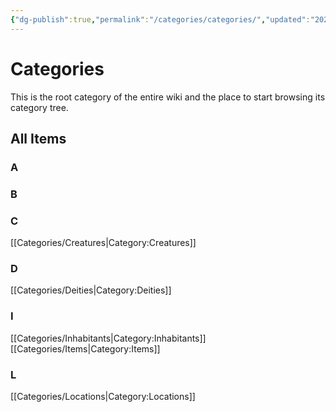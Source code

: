 ```yaml
---
{"dg-publish":true,"permalink":"/categories/categories/","updated":"2025-02-16T15:37:42.220-05:00"}
---
```


# Categories
This is the root category of the entire wiki and the place to start browsing its category tree.

## All Items
### A

### B

### C
[[Categories/Creatures\|Category:Creatures]]

### D
[[Categories/Deities\|Category:Deities]]

### I
[[Categories/Inhabitants\|Category:Inhabitants]]
[[Categories/Items\|Category:Items]]

### L
[[Categories/Locations\|Category:Locations]]